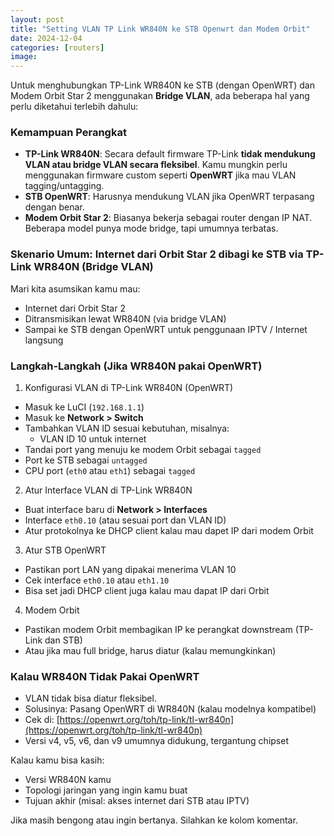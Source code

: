 ```yaml
---
layout: post
title: "Setting VLAN TP Link WR840N ke STB Openwrt dan Modem Orbit"
date: 2024-12-04
categories: [routers]
image: 
---
```


Untuk menghubungkan TP-Link WR840N ke STB (dengan OpenWRT) dan Modem Orbit Star 2 menggunakan **Bridge VLAN**, ada beberapa hal yang perlu diketahui terlebih dahulu:

### Kemampuan Perangkat

- **TP-Link WR840N**: Secara default firmware TP-Link **tidak mendukung VLAN atau bridge VLAN secara fleksibel**. Kamu mungkin perlu menggunakan firmware custom seperti **OpenWRT** jika mau VLAN tagging/untagging.
- **STB OpenWRT**: Harusnya mendukung VLAN jika OpenWRT terpasang dengan benar.
- **Modem Orbit Star 2**: Biasanya bekerja sebagai router dengan IP NAT. Beberapa model punya mode bridge, tapi umumnya terbatas.

### Skenario Umum: Internet dari Orbit Star 2 dibagi ke STB via TP-Link WR840N (Bridge VLAN)

Mari kita asumsikan kamu mau:

- Internet dari Orbit Star 2
- Ditransmisikan lewat WR840N (via bridge VLAN)
- Sampai ke STB dengan OpenWRT untuk penggunaan IPTV / Internet langsung

### Langkah-Langkah (Jika WR840N pakai OpenWRT)

1. Konfigurasi VLAN di TP-Link WR840N (OpenWRT)

- Masuk ke LuCI (`192.168.1.1`)
- Masuk ke **Network > Switch**
- Tambahkan VLAN ID sesuai kebutuhan, misalnya:
  - VLAN ID 10 untuk internet
- Tandai port yang menuju ke modem Orbit sebagai `tagged`
- Port ke STB sebagai `untagged`
- CPU port (`eth0` atau `eth1`) sebagai `tagged`

2. Atur Interface VLAN di TP-Link WR840N

- Buat interface baru di **Network > Interfaces**
- Interface `eth0.10` (atau sesuai port dan VLAN ID)
- Atur protokolnya ke DHCP client kalau mau dapet IP dari modem Orbit

3. Atur STB OpenWRT

- Pastikan port LAN yang dipakai menerima VLAN 10
- Cek interface `eth0.10` atau `eth1.10`
- Bisa set jadi DHCP client juga kalau mau dapat IP dari Orbit

4. Modem Orbit

- Pastikan modem Orbit membagikan IP ke perangkat downstream (TP-Link dan STB)
- Atau jika mau full bridge, harus diatur (kalau memungkinkan)

### Kalau WR840N Tidak Pakai OpenWRT

- VLAN tidak bisa diatur fleksibel.
- Solusinya: Pasang OpenWRT di WR840N (kalau modelnya kompatibel)
- Cek di: [https://openwrt.org/toh/tp-link/tl-wr840n](https://openwrt.org/toh/tp-link/tl-wr840n)
- Versi v4, v5, v6, dan v9 umumnya didukung, tergantung chipset

Kalau kamu bisa kasih:

- Versi WR840N kamu
- Topologi jaringan yang ingin kamu buat
- Tujuan akhir (misal: akses internet dari STB atau IPTV)

Jika masih bengong atau ingin bertanya. Silahkan ke kolom komentar.
